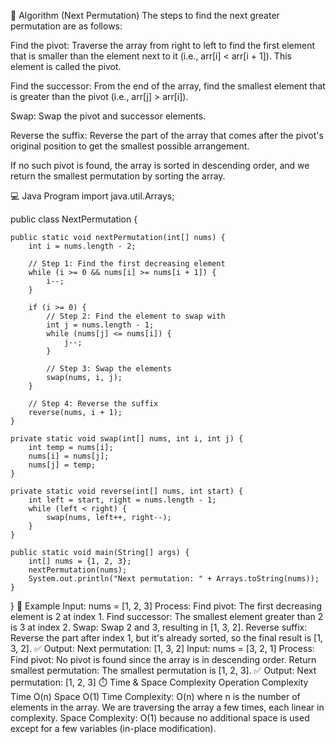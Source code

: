 

🧠 Algorithm (Next Permutation)
The steps to find the next greater permutation are as follows:

Find the pivot: Traverse the array from right to left to find the first element that is smaller than the element next to it (i.e., arr[i] < arr[i + 1]). This element is called the pivot.

Find the successor: From the end of the array, find the smallest element that is greater than the pivot (i.e., arr[j] > arr[i]).

Swap: Swap the pivot and successor elements.

Reverse the suffix: Reverse the part of the array that comes after the pivot's original position to get the smallest possible arrangement.

If no such pivot is found, the array is sorted in descending order, and we return the smallest permutation by sorting the array.

💻 Java Program
import java.util.Arrays;

public class NextPermutation {

    public static void nextPermutation(int[] nums) {
        int i = nums.length - 2;
        
        // Step 1: Find the first decreasing element
        while (i >= 0 && nums[i] >= nums[i + 1]) {
            i--;
        }
        
        if (i >= 0) {
            // Step 2: Find the element to swap with
            int j = nums.length - 1;
            while (nums[j] <= nums[i]) {
                j--;
            }
            
            // Step 3: Swap the elements
            swap(nums, i, j);
        }
        
        // Step 4: Reverse the suffix
        reverse(nums, i + 1);
    }

    private static void swap(int[] nums, int i, int j) {
        int temp = nums[i];
        nums[i] = nums[j];
        nums[j] = temp;
    }

    private static void reverse(int[] nums, int start) {
        int left = start, right = nums.length - 1;
        while (left < right) {
            swap(nums, left++, right--);
        }
    }

    public static void main(String[] args) {
        int[] nums = {1, 2, 3};
        nextPermutation(nums);
        System.out.println("Next permutation: " + Arrays.toString(nums));
    }
}
📌 Example
Input:
nums = [1, 2, 3]
Process:
Find pivot: The first decreasing element is 2 at index 1.
Find successor: The smallest element greater than 2 is 3 at index 2.
Swap: Swap 2 and 3, resulting in [1, 3, 2].
Reverse suffix: Reverse the part after index 1, but it's already sorted, so the final result is [1, 3, 2].
✅ Output:
Next permutation: [1, 3, 2]
Input:
nums = [3, 2, 1]
Process:
Find pivot: No pivot is found since the array is in descending order.
Return smallest permutation: The smallest permutation is [1, 2, 3].
✅ Output:
Next permutation: [1, 2, 3]
⏱️ Time & Space Complexity
Operation	Complexity
Time	O(n)
Space	O(1)
Time Complexity: O(n) where n is the number of elements in the array. We are traversing the array a few times, each linear in complexity.
Space Complexity: O(1) because no additional space is used except for a few variables (in-place modification).


